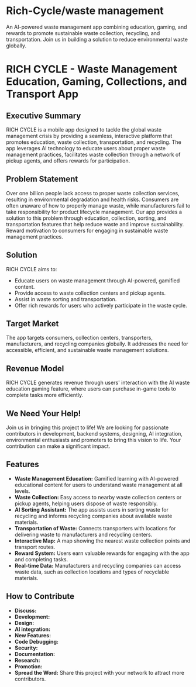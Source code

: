 # Rich-Cycle/waste management
An AI-powered waste management app combining education, gaming, and rewards to promote sustainable waste collection, recycling, and transportation. Join us in building a solution to reduce environmental waste globally.

# RICH CYCLE - Waste Management Education, Gaming, Collections, and Transport App

## Executive Summary
RICH CYCLE is a mobile app designed to tackle the global waste management crisis by providing a seamless, interactive platform that promotes education, waste collection, transportation, and recycling. The app leverages AI technology to educate users about proper waste management practices, facilitates waste collection through a network of pickup agents, and offers rewards for participation.

## Problem Statement
Over one billion people lack access to proper waste collection services, resulting in environmental degradation and health risks. Consumers are often unaware of how to properly manage waste, while manufacturers fail to take responsibility for product lifecycle management. Our app provides a solution to this problem through education, collection, sorting, and transportation features that help reduce waste and improve sustainability. Reward  motivation to consumers for engaging in sustainable waste management practices.

## Solution
RICH CYCLE aims to:
- Educate users on waste management through AI-powered, gamified content.
- Provide access to waste collection centers and pickup agents.
- Assist in waste sorting and transportation.
- Offer rich rewards for users who actively participate in the waste cycle.

## Target Market
The app targets consumers, collection centers, transporters, manufacturers, and recycling companies globally. It addresses the need for accessible, efficient, and sustainable waste management solutions.

## Revenue Model
RICH CYCLE generates revenue through users' interaction with the AI waste education gaming feature, where users can purchase in-game tools to complete tasks more efficiently.

## We Need Your Help!
Join us in bringing this project to life! We are looking for passionate contributors in development, backend systems, designing, AI integration, environmental enthusiasts and promoters to bring this vision to life. Your contribution can make a significant impact.

## Features

- **Waste Management Education:** Gamified learning with AI-powered educational content for users to understand waste management at all levels.
- **Waste Collection:** Easy access to nearby waste collection centers or pickup agents, helping users dispose of waste responsibly.
- **AI Sorting Assistant:** The app assists users in sorting waste for recycling and informs recycling companies about available waste materials.
- **Transportation of Waste:** Connects transporters with locations for delivering waste to manufacturers and recycling centers.
- **Interactive Map:** A map showing the nearest waste collection points and transport routes.
- **Reward System:** Users earn valuable rewards for engaging with the app and completing tasks.
- **Real-time Data:** Manufacturers and recycling companies can access waste data, such as collection locations and types of recyclable materials.

## How to Contribute

- **Discuss:**
- **Development:** 
- **Design:**
- **AI integration:**
- **New Features:**
- **Code Debugging:**
- **Security:**
- **Documentation:**
- **Research:**
- **Promotion:**
- **Spread the Word:** Share this project with your network to attract more contributors.